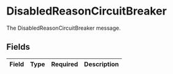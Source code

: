 # DisabledReasonCircuitBreaker

The DisabledReasonCircuitBreaker message.


## Fields

| Field       | Type        | Required    | Description |
| ----------- | ----------- | ----------- | ----------- |